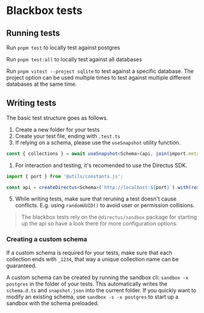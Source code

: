 # Blackbox tests

## Running tests

Run `pnpm test` to locally test against postgres

Run `pnpm test:all` to locally test against all databases

Run `pnpm vitest --project sqlite` to test against a specific database. The project option can be used multiple times to
test against multiple different databases at the same time.

## Writing tests

The basic test structure goes as follows.

1. Create a new folder for your tests
2. Create your test file, ending with `.test.ts`
3. If relying on a schema, please use the `useSnapshot` utility function.

```ts
const { collections } = await useSnapshot<Schema>(api, join(import.meta.dirname, 'snapshot.json'));
```

1. For interaction and testing, it's recomended to use the Directus SDK.

```ts
import { port } from '@utils/constants.js';

const api = createDirectus<Schema>(`http://localhost:${port}`).with(rest()).with(staticToken('admin'));
```

5. While writing tests, make sure that reruning a test doesn't cause conflicts. E.g. using `randomUUID()` to avoid user
   or permission collisions.

> The blackbox tests rely on the `@directus/sandbox` package for starting up the api so have a look there for more
> configuration options.

### Creating a custom schema

If a custom schema is required for your tests, make sure that each collection ends with `_1234`, that way a unique
collection name can be guaranteed.

A custom schema can be created by running the sandbox cli: `sandbox -x postgres` in the folder of your tests. This
automatically writes the `schema.d.ts` and `snapshot.json` into the current folder. If you quickly want to modify an
existing schema, use `sandbox -s -x postgres` to start up a sandbox with the schema preloaded.
